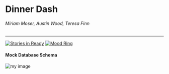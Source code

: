 # Dinner Dash

###### Miriam Moser, Austin Wood, Teresa Finn
---

[![Stories in Ready](https://badge.waffle.io/indiesquidge/dinner_dash.svg?label=ready&title=Ready)](http://waffle.io/indiesquidge/dinner_dash)
[![Mood Ring](http://moodring.black/repos/93/badge.svg)](http://moodring.black)

#### Mock Database Schema
![my image](http://i.imgur.com/k0kbXFJ.png)
